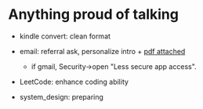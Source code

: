 # Anything proud of talking

- kindle convert: clean format

- email: referral ask, personalize intro + [pdf attached](https://github.com/CodeIt-Bro/Python-Email-Scripts/blob/master/PDFEmail.py)
  - if gmail, Security->open "Less secure app access".


- LeetCode: enhance coding ability

- system_design: preparing
